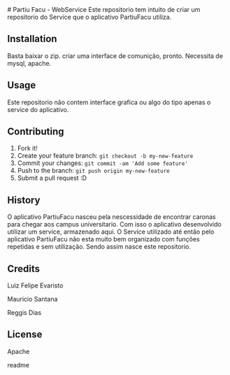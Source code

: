 <snippet>
  <content>
# Partiu Facu - WebService 
Este repositorio tem intuito de criar um repositorio do Service que o aplicativo PartiuFacu utiliza.

## Installation
Basta baixar o zip. criar uma interface de comunição, pronto.
Necessita de mysql, apache.

## Usage
Este repositorio não contem interface grafica ou algo do tipo apenas o service do aplicativo.

## Contributing
1. Fork it!
2. Create your feature branch: `git checkout -b my-new-feature`
3. Commit your changes: `git commit -am 'Add some feature'`
4. Push to the branch: `git push origin my-new-feature`
5. Submit a pull request :D


## History
O aplicativo PartiuFacu nasceu pela nescessidade de encontrar caronas para chegar aos campus universitario. Com isso o aplicativo desenvolvido utilizar um service, armazenado aqui.
O Service utilizado até então pelo aplicativo PartiuFacu não esta muito bem organizado com funções repetidas e sem utilização. Sendo assim nasce este repositorio.


## Credits
Luiz Felipe Evaristo

Mauricio Santana

Reggis Dias


## License
Apache
>
</content>
  <tabTrigger>readme</tabTrigger>
</snippet>
